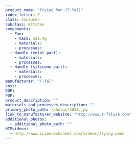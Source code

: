 ```yaml
---
product_name: "Frying Pan (T-fal)"
index_letter: F
class: Consumer
subclass: Kitchen
components:
  - Pan:
    - mass: 421.4g
    - materials:
    - processes:
  - Handle (metal part):
    - materials:
    - processes:
  - Handle (silicone part):
    - materials:
    - processes:
manufacturer: "T-fal"
cost: 
DOP: 
POP: 
product_description: ""
materials_and_processes_description: ""
primary_photo_path: /photos/3058.jpg
link_to_manufacturer_website: "http://www.t-falusa.com"
additional_photos:
  - additional_photo_path: ""
HIMvideos:
  - http://www.sciencechannel.com/videos/frying-pans
---
```

